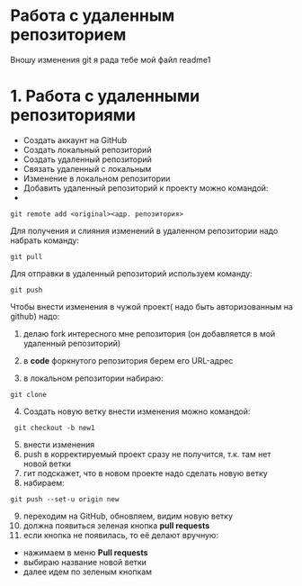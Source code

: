 # Работа с удаленным репозиторием
Вношу изменения
git я рада тебе
мой файл readme1
# 1. Работа с удаленными репозиториями
*  Создать аккаунт на GitHub
* Coздать локальный репозиторий
* Создать удаленный репозиторий
* Связать удаленный с локальным
* Изменение в локальном репозитории
* Добавить удаленный репозиторий к проекту можно командой:
* 
```
git remote add <original><адр. репозитория>

```
Для получения и слияния изменений в удаленном репозитории надо набрать команду:

```
git pull
```
Для отправки в удаленный репозиторий используем команду:
```
git push

```
Чтобы внести изменения в чужой проект( надо быть авторизованным на github) надо:
1. делаю fork интересного мне репозитория (он добавляется в мой удаленный репозиторий) 
2. в  **code** форкнутого репозитория берем его URL-адрес

3. в локальном репозитории набираю:
```
git clone
```
4. Создать новую ветку  внести изменения можно командой:
```
 git checkout -b new1
 ```
5. внести изменения
6. push в корректируемый проект сразу не получится, т.к. там нет новой ветки
7. гит подскажет, что в новом проекте надо  сделать новую
 ветку
8. набираем:
```
git push --set-u origin new
```  
9. переходим на GitHub, обновляем, видим новую ветку
10. должна появиться зеленая кнопка **pull requests**
11. если кнопка не появилась, то её делают вручную:
* нажимаем в меню **Pull requests** 
* выбираю  название новой ветки  
*  далее идем по зеленым кнопкам
